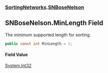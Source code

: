 ### [SortingNetworks](SortingNetworks.md 'SortingNetworks').[SNBoseNelson](SortingNetworks.SNBoseNelson.md 'SortingNetworks.SNBoseNelson')

## SNBoseNelson.MinLength Field

The minimum supported length for sorting.

```csharp
public const int MinLength = 2;
```

#### Field Value
[System.Int32](https://docs.microsoft.com/en-us/dotnet/api/System.Int32 'System.Int32')
